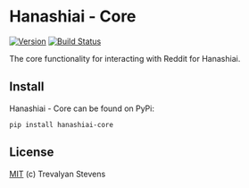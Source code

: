# Hanashiai - Core

[![Version](https://img.shields.io/badge/version-0.3.0-brightgreen.svg)](https://github.com/VesnaBrucoms/hanashiai-core)
[![Build Status](https://travis-ci.org/VesnaBrucoms/hanashiai-core.svg?branch=master)](https://travis-ci.org/VesnaBrucoms/hanashiai-core)

The core functionality for interacting with Reddit for Hanashiai.

## Install

Hanashiai - Core can be found on PyPi:

```
pip install hanashiai-core
```

## License

[MIT](LICENSE) (c) Trevalyan Stevens
